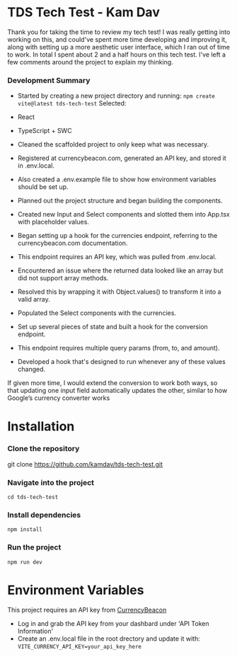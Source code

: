 # TDS Tech Test - Kam Dav

Thank you for taking the time to review my tech test! I was really getting into working on this, and could've spent more time developing and improving it, along with setting up a more aesthetic user interface, which I ran out of time to work. In total I spent about 2 and a half hours on this tech test. I've left a few comments around the project to explain my thinking.


### Development Summary
- Started by creating a new project directory and running:
```npm create vite@latest tds-tech-test```
Selected:
- React
- TypeScript + SWC

- Cleaned the scaffolded project to only keep what was necessary.
- Registered at currencybeacon.com, generated an API key, and stored it in .env.local.
- Also created a .env.example file to show how environment variables should be set up.
- Planned out the project structure and began building the components.
- Created new Input and Select components and slotted them into App.tsx with placeholder values.
- Began setting up a hook for the currencies endpoint, referring to the currencybeacon.com documentation.
- This endpoint requires an API key, which was pulled from .env.local.
- Encountered an issue where the returned data looked like an array but did not support array methods.
- Resolved this by wrapping it with Object.values() to transform it into a valid array.
- Populated the Select components with the currencies.
- Set up several pieces of state and built a hook for the conversion endpoint.
- This endpoint requires multiple query params (from, to, and amount).
- Developed a hook that's designed to run whenever any of these values changed.

If given more time, I would extend the conversion to work both ways, so that updating one input field automatically updates the other, similar to how Google’s currency converter works

# Installation

### Clone the repository
git clone https://github.com/kamdav/tds-tech-test.git

### Navigate into the project
```cd tds-tech-test```

### Install dependencies
```npm install```

### Run the project
```npm run dev```

# Environment Variables

This project requires an API key from [CurrencyBeacon](https://currencybeacon.com/login)
- Log in and grab the API key from your dashbard under 'API Token Information'
- Create an .env.local file in the root drectory and update it with:
```VITE_CURRENCY_API_KEY=your_api_key_here```
